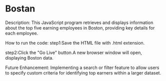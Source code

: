 # Bostan
Description:
This JavaScript program retrieves and displays information about the top five earning employees in Boston, providing key details for each employee.

How to run the code:
step1:Save the HTML file with .html extension.

step2:Click the "Go Live" button.A new browser window will open, displaying Boston data.

Future Enhancement:
Implementing a search or filter feature to allow users to specify custom criteria for identifying top earners within a larger dataset.
